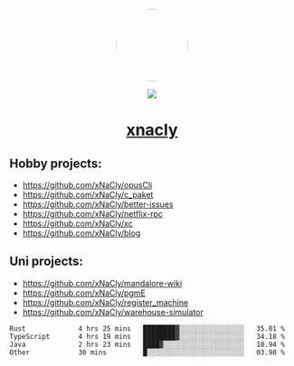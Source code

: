 <p align="center">
  <img style="border-radius: 100px" width="128" height="128" src="https://avatars.githubusercontent.com/u/47723417?v=4"/>
</p>
<p align="center">
  <img src="https://komarev.com/ghpvc/?username=xnacly&&style=flat-square"/>
</p>

<h1 align="center"><a href="https://xnacly.me"> xnacly</a> </h1>

## Hobby projects:
- https://github.com/xNaCly/opusCli
- https://github.com/xNaCly/c_paket
- https://github.com/xNaCly/better-issues
- https://github.com/xNaCly/netflix-rpc
- https://github.com/xNaCly/xc
- https://github.com/xNaCly/blog

## Uni projects:
- https://github.com/xNaCly/mandalore-wiki
- https://github.com/xNaCly/pgmE
- https://github.com/xNaCly/register_machine
- https://github.com/xNaCly/warehouse-simulator


<!--START_SECTION:waka-->

```text
Rust             4 hrs 25 mins   ████████▓░░░░░░░░░░░░░░░░   35.01 %
TypeScript       4 hrs 19 mins   ████████▓░░░░░░░░░░░░░░░░   34.18 %
Java             2 hrs 23 mins   ████▓░░░░░░░░░░░░░░░░░░░░   18.94 %
Other            30 mins         █░░░░░░░░░░░░░░░░░░░░░░░░   03.98 %
```

<!--END_SECTION:waka-->
